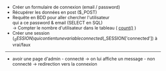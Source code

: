* Créer un formulaire de connexion (email / password)
* Récupérer les données en post ($_POST)
* Requête en BDD pour aller chercher l'utilisateur   
    qui a ce password & email (SELECT en SQL)   
    -> Compter le nombre d'utilisateur dans le tableau ( [count()](http://php.net/manual/fr/function.count.php)  )   
* Créer une session ($_SESSION) qui contient une variable connected
    ($_SESSION['connected']) à vrai/faux


---------

* avoir une page d'admin  - connecté -> on lui affiche un message
                            - non connecté -> redirection vers la connexion